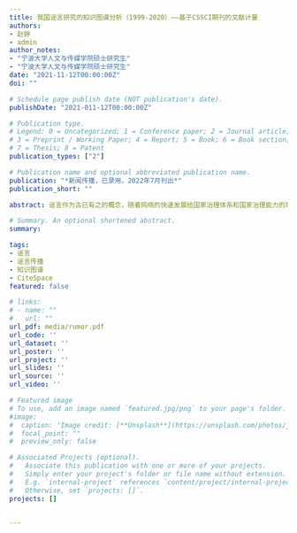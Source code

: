 ```yaml
---
title: 我国谣言研究的知识图谱分析（1999-2020）——基于CSSCI期刊的文献计量
authors:
- 赵婷
- admin
author_notes:
- "宁波大学人文与传媒学院硕士研究生"
- "宁波大学人文与传媒学院硕士研究生"
date: "2021-11-12T00:00:00Z"
doi: ""

# Schedule page publish date (NOT publication's date).
publishDate: "2021-011-12T00:00:00Z"

# Publication type.
# Legend: 0 = Uncategorized; 1 = Conference paper; 2 = Journal article;
# 3 = Preprint / Working Paper; 4 = Report; 5 = Book; 6 = Book section;
# 7 = Thesis; 8 = Patent
publication_types: ["2"]

# Publication name and optional abbreviated publication name.
publication: "*新闻传播，已录用，2022年7月刊出*"
publication_short: ""

abstract: 谣言作为古已有之的概念，随着网络的快速发展给国家治理体系和国家治理能力的现代化带来挑战。本研究使用CiteSpace对20年来谣言领域的CSSCI文献进行知识图谱分析，梳理了该领域的学科来源、重要期刊、重要作者和重要文献，分析了该领域的主要议题、研究视角和研究方法。通过分析发现，技术治理视角、专业性议题分类研究和跨学科合作是中国谣言研究领域未来可以努力的方向。

# Summary. An optional shortened abstract.
summary: 

tags:
- 谣言
- 谣言传播
- 知识图谱
- CiteSpace
featured: false

# links:
# - name: ""
#   url: ""
url_pdf: media/rumor.pdf
url_code: ''
url_dataset: ''
url_poster: ''
url_project: ''
url_slides: ''
url_source: ''
url_video: ''

# Featured image
# To use, add an image named `featured.jpg/png` to your page's folder. 
#image:
#  caption: 'Image credit: [**Unsplash**](https://unsplash.com/photos/jdD8gXaTZsc)'
#  focal_point: ""
#  preview_only: false

# Associated Projects (optional).
#   Associate this publication with one or more of your projects.
#   Simply enter your project's folder or file name without extension.
#   E.g. `internal-project` references `content/project/internal-project/index.md`.
#   Otherwise, set `projects: []`.
projects: []


---
```


